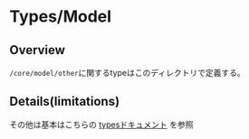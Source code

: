 # Types/Model

## Overview
`/core/model/other`に関するtypeはこのディレクトリで定義する。  

## Details(limitations)
その他は基本はこちらの [typesドキュメント](https://www.notion.so/ispec/fbcc19eac6f6405787527fb62ae361f0) を参照
